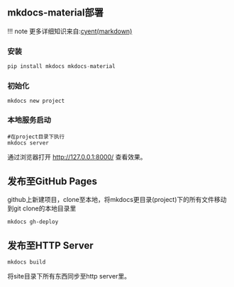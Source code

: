 ## mkdocs-material部署
!!! note
    更多详细知识来自:[cyent(markdown)](https://cyent.github.io/markdown-with-mkdocs-material/syntax/main/)
### 安装
```python
pip install mkdocs mkdocs-material
```
### 初始化
```
mkdocs new project
```
### 本地服务启动
```
#在project目录下执行
mkdocs server
```
通过浏览器打开 http://127.0.0.1:8000/ 查看效果。
## 发布至GitHub Pages
github上新建项目，clone至本地，将mkdocs更目录(project)下的所有文件移动到git clone的本地目录里
```
mkdocs gh-deploy
```
## 发布至HTTP Server
```
mkdocs build
```
将site目录下所有东西同步至http server里。